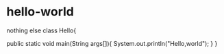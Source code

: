 # hello-world
nothing else
class Hello{

public static void main(String args[]){
    System.out.println("Hello,world");
}
}

